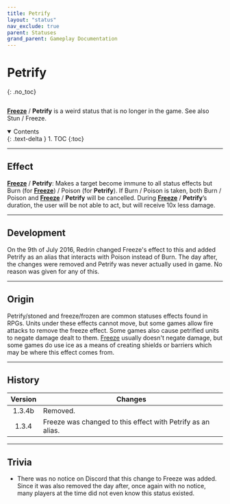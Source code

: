```yaml
---
title: Petrify
layout: "status"
nav_exclude: true
parent: Statuses
grand_parent: Gameplay Documentation
---
```


# Petrify
{: .no_toc}

<div class="row">
<div class="column content" markdown="1">

**[Freeze](temp_remove)** / **Petrify** is a weird status that is no longer in the game. See also Stun / Freeze.

</div>
<div class="column toc" markdown="1">
<details open markdown="block">
<summary>
Contents
</summary>
{: .text-delta }
1. TOC
{:toc}
</details>
</div>
</div> 

---

## Effect

**[Freeze](temp_remove)** / **Petrify**: Makes a target become immune to all status effects but Burn (for **[Freeze](temp_remove)**) / Poison (for **Petrify**). If Burn / Poison is taken, both Burn / Poison and **[Freeze](temp_remove)** / **Petrify** will be cancelled. During **[Freeze](temp_remove)** / **Petrify**’s duration, the user will be not able to act, but will receive 10x less damage.

---

## Development

On the 9th of July 2016, Redrin changed Freeze's effect to this and added Petrify as an alias that interacts with Poison instead of Burn. The day after, the changes were removed and Petrify was never actually used in game. No reason was given for any of this.

---

## Origin

Petrify/stoned and freeze/frozen are common statuses effects found in RPGs. Units under these effects cannot move, but some games allow fire attacks to remove the freeze effect. Some games also cause petrified units to negate damage dealt to them. [Freeze](temp_remove) usually doesn't negate damage, but some games do use ice as a means of creating shields or barriers which may be where this effect comes from.

---

## History

| Version | Changes |
| :---: | --- |
| 1.3.4b | Removed. |
| 1.3.4 | Freeze was changed to this effect with Petrify as an alias. |

---

## Trivia

- There was no notice on Discord that this change to Freeze was added. Since it was also removed the day after, once again with no notice, many players at the time did not even know this status existed.